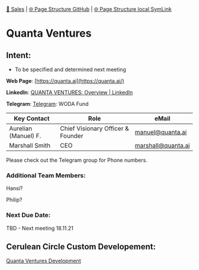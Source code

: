 [📁 Sales](../sales.md) | [🌐 Page Structure GitHub](/2cu.atlassian.net/wiki/spaces/CCU/pages/500000031/quanta-ventures.md) | [🌐 Page Structure local SymLink](./quanta-ventures.page.md)

# Quanta Ventures

## Intent:

- To be specified and determined next meeting

**Web Page**: [https://quanta.ai](https://quanta.ai/)

**LinkedIn**: [QUANTA VENTURES: Overview | LinkedIn](https://www.linkedin.com/company/quanta-ventures/)

**Telegram**: [Telegram](https://web.telegram.org/z/#-743717895): WODA Fund

| **Key Contact** | **Role** | **eMail** |
| --- | --- | --- |
| Aurelian (Manuel) F. | Chief Visionary Officer & Founder | [manuel@quanta.ai](mailto:manuel@quanta.ai) |
| Marshall Smith | CEO | [marshall@quanta.ai](mailto:manuel@quanta.ai) |

Please check out the Telegram group for Phone numbers.

### **Additional Team Members:**

Hansi?

Philip?

### **Next Due Date:**

TBD - Next meeting 18.11.21

## Cerulean Circle Custom Developement:

[Quanta Ventures Development](../../../cerulean-circle-unlimited-2cu/product/development/2cu-custom-development/quanta-ventures-development.md)
